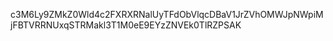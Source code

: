 c3M6Ly9ZMkZ0Wld4c2FXRXRNalUyTFdObVlqcDBaV1JrZVhOMWJpNWpiMjFBTVRRNUxqSTRMakl3T1M0eE9EYzZNVEk0TlRZPSAK
